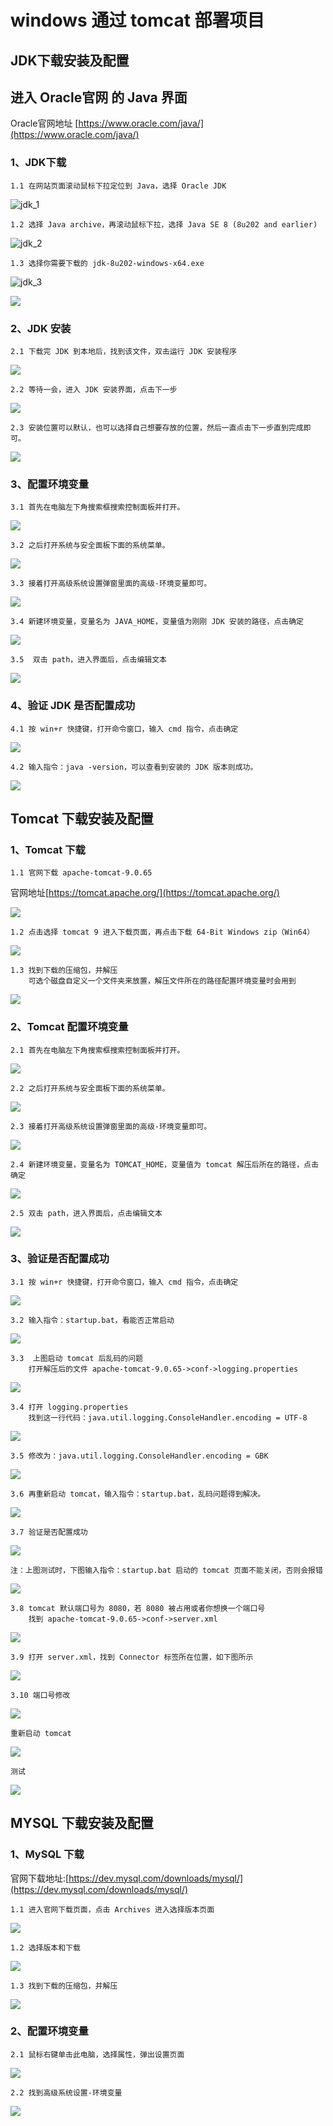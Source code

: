 # windows 通过 tomcat 部署项目

## JDK下载安装及配置

## 进入 Oracle官网 的 Java 界面
Oracle官网地址 [https://www.oracle.com/java/](https://www.oracle.com/java/)

### 1、JDK下载

    1.1 在网站页面滚动鼠标下拉定位到 Java，选择 Oracle JDK

![jdk_1](jdk_image/jdk_1.png)

    1.2 选择 Java archive，再滚动鼠标下拉，选择 Java SE 8 (8u202 and earlier)

![jdk_2](jdk_image/jdk_2.png)

    1.3 选择你需要下载的 jdk-8u202-windows-x64.exe

![jdk_3](jdk_image/jdk_3.png)

![](jdk_image/jdk_7.png)

### 2、JDK 安装


    2.1 下载完 JDK 到本地后，找到该文件，双击运行 JDK 安装程序

![](jdk_image/jdk_4.png)

    2.2 等待一会，进入 JDK 安装界面，点击下一步

![](jdk_image/jdk_5.png)


    2.3 安装位置可以默认，也可以选择自己想要存放的位置，然后一直点击下一步直到完成即可。

![](jdk_image/jdk_6.png)

### 3、配置环境变量

    3.1 首先在电脑左下角搜索框搜索控制面板并打开。

![](jdk_image/jdk_8.png)

    3.2 之后打开系统与安全面板下面的系统菜单。

![](jdk_image/jdk_9.png)

    3.3 接着打开高级系统设置弹窗里面的高级-环境变量即可。

![](jdk_image/jdk_10.png)

    3.4 新建环境变量，变量名为 JAVA_HOME，变量值为刚刚 JDK 安装的路径，点击确定

![](jdk_image/jdk_11.png)

    3.5  双击 path，进入界面后，点击编辑文本

![](jdk_image/jdk_12.png)

### 4、验证 JDK 是否配置成功


    4.1 按 win+r 快捷键，打开命令窗口，输入 cmd 指令，点击确定

![](jdk_image/img.png)

    4.2 输入指令：java -version，可以查看到安装的 JDK 版本则成功。

![](jdk_image/img_1.png)


## Tomcat 下载安装及配置

### 1、Tomcat 下载

    1.1 官网下载 apache-tomcat-9.0.65
官网地址[https://tomcat.apache.org/](https://tomcat.apache.org/)
        

![](tomcat_img/img.png)

    1.2 点击选择 tomcat 9 进入下载页面，再点击下载 64-Bit Windows zip（Win64）

![](tomcat_img/img_1.png)

    1.3 找到下载的压缩包，并解压
        可选个磁盘自定义一个文件夹来放置，解压文件所在的路径配置环境变量时会用到

![](tomcat_img/img_2.png)

### 2、Tomcat 配置环境变量

    2.1 首先在电脑左下角搜索框搜索控制面板并打开。

![](jdk_image/jdk_8.png)

    2.2 之后打开系统与安全面板下面的系统菜单。

![](jdk_image/jdk_9.png)

    2.3 接着打开高级系统设置弹窗里面的高级-环境变量即可。

![](jdk_image/jdk_10.png)

    2.4 新建环境变量，变量名为 TOMCAT_HOME，变量值为 tomcat 解压后所在的路径，点击确定

![](tomcat_img/img_4.png)

    2.5 双击 path，进入界面后，点击编辑文本

![](tomcat_img/img_5.png)

### 3、验证是否配置成功

    3.1 按 win+r 快捷键，打开命令窗口，输入 cmd 指令，点击确定

![](jdk_image/img.png)

    3.2 输入指令：startup.bat，看能否正常启动

![](tomcat_img/img_6.png)

    3.3  上图启动 tomcat 后乱码的问题
        打开解压后的文件 apache-tomcat-9.0.65->conf->logging.properties

![](tomcat_img/img_7.png)

    3.4 打开 logging.properties
        找到这一行代码：java.util.logging.ConsoleHandler.encoding = UTF-8

![](tomcat_img/img_8.png)

    3.5 修改为：java.util.logging.ConsoleHandler.encoding = GBK

![](tomcat_img/img_9.png)

    3.6 再重新启动 tomcat，输入指令：startup.bat，乱码问题得到解决。

![](tomcat_img/img_10.png)

    3.7 验证是否配置成功 

![](tomcat_img/img_11.png)

    注：上图测试时，下图输入指令：startup.bat 启动的 tomcat 页面不能关闭，否则会报错

![](tomcat_img/img_12.png)

    3.8 tomcat 默认端口号为 8080，若 8080 被占用或者你想换一个端口号
        找到 apache-tomcat-9.0.65->conf->server.xml

![](tomcat_img/img_13.png)

    3.9 打开 server.xml，找到 Connector 标签所在位置，如下图所示

![](tomcat_img/img_14.png)

    3.10 端口号修改

![](tomcat_img/img_15.png)

    重新启动 tomcat

![](tomcat_img/img_16.png)

    测试

![](tomcat_img/img_17.png)

## MYSQL 下载安装及配置

### 1、MySQL 下载

官网下载地址:[https://dev.mysql.com/downloads/mysql/](https://dev.mysql.com/downloads/mysql/)

    1.1 进入官网下载页面，点击 Archives 进入选择版本页面

![](mysql_img/img.png)

    1.2 选择版本和下载

![](mysql_img/img_1.png)

    1.3 找到下载的压缩包，并解压

![](mysql_img/img_2.png)

### 2、配置环境变量

    2.1 鼠标右键单击此电脑，选择属性，弹出设置页面

![](mysql_img/img_3.png)

    2.2 找到高级系统设置-环境变量

![](mysql_img/img_4.png)